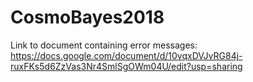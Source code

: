 # CosmoBayes2018

Link to document containing error messages:
https://docs.google.com/document/d/10vqxDVJvRG84j-ruxFKs5d6ZzVas3Nr4SmlSgOWm04U/edit?usp=sharing
